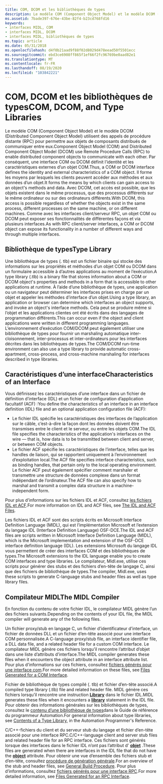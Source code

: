 ```yaml
---
title: COM, DCOM et les bibliothèques de types
description: Le modèle COM (Component Object Model) et le modèle DCOM (Distributed Component Object Model) utilisent des appels de procédure distante (RPC) pour permettre aux objets de composants distribués de communiquer entre eux.
ms.assetid: 7bade397-676e-43be-82f4-b23cd768fd16
keywords:
- interfaces MIDL, COM
- interfaces MIDL, DCOM
- interfaces MIDL, bibliothèques de types
ms.topic: article
ms.date: 05/31/2018
ms.openlocfilehash: d4f0b21aad9f88f02d8029d478eead50f5501ecc
ms.sourcegitcommit: ebd3ce6908ff865f1ef66f2fc96769be0aad82e1
ms.translationtype: MT
ms.contentlocale: fr-FR
ms.lasthandoff: 08/19/2020
ms.locfileid: "103842221"
---
```

# <a name="com-dcom-and-type-libraries"></a><span data-ttu-id="7b2de-106">COM, DCOM et les bibliothèques de types</span><span class="sxs-lookup"><span data-stu-id="7b2de-106">COM, DCOM, and Type Libraries</span></span>

<span data-ttu-id="7b2de-107">Le modèle COM (Component Object Model) et le modèle DCOM (Distributed Component Object Model) utilisent des appels de procédure distante (RPC) pour permettre aux objets de composants distribués de communiquer entre eux.</span><span class="sxs-lookup"><span data-stu-id="7b2de-107">Component Object Model (COM) and Distributed Component Object Model (DCOM) use Remote Procedure Calls (RPC) to enable distributed component objects to communicate with each other.</span></span> <span data-ttu-id="7b2de-108">Par conséquent, une interface COM ou DCOM définit l’identité et les caractéristiques externes d’un objet COM.</span><span class="sxs-lookup"><span data-stu-id="7b2de-108">Thus, a COM or DCOM interface defines the identity and external characteristics of a COM object.</span></span> <span data-ttu-id="7b2de-109">Il forme les moyens par lesquels les clients peuvent accéder aux méthodes et aux données d’un objet.</span><span class="sxs-lookup"><span data-stu-id="7b2de-109">It forms the means by which clients can gain access to an object's methods and data.</span></span> <span data-ttu-id="7b2de-110">Avec DCOM, cet accès est possible, que les objets existent dans le même processus, que des processus différents sur le même ordinateur ou sur des ordinateurs différents.</span><span class="sxs-lookup"><span data-stu-id="7b2de-110">With DCOM, this access is possible regardless of whether the objects exist in the same process, different processes on the same machine, or on different machines.</span></span> <span data-ttu-id="7b2de-111">Comme avec les interfaces client/serveur RPC, un objet COM ou DCOM peut exposer ses fonctionnalités de différentes façons et via plusieurs interfaces.</span><span class="sxs-lookup"><span data-stu-id="7b2de-111">As with RPC client/server interfaces, a COM or DCOM object can expose its functionality in a number of different ways and through multiple interfaces.</span></span>

## <a name="type-library"></a><span data-ttu-id="7b2de-112">Bibliothèque de types</span><span class="sxs-lookup"><span data-stu-id="7b2de-112">Type Library</span></span>

<span data-ttu-id="7b2de-113">Une bibliothèque de types (. tlb) est un fichier binaire qui stocke des informations sur les propriétés et méthodes d’un objet COM ou DCOM dans un formulaire accessible à d’autres applications au moment de l’exécution.</span><span class="sxs-lookup"><span data-stu-id="7b2de-113">A type library (.tlb) is a binary file that stores information about a COM or DCOM object's properties and methods in a form that is accessible to other applications at runtime.</span></span> <span data-ttu-id="7b2de-114">À l’aide d’une bibliothèque de types, une application ou un navigateur peut déterminer les interfaces prises en charge par un objet et appeler les méthodes d’interface d’un objet.</span><span class="sxs-lookup"><span data-stu-id="7b2de-114">Using a type library, an application or browser can determine which interfaces an object supports, and invoke an object's interface methods.</span></span> <span data-ttu-id="7b2de-115">Cela peut se produire même si l’objet et les applications clientes ont été écrits dans des langages de programmation différents.</span><span class="sxs-lookup"><span data-stu-id="7b2de-115">This can occur even if the object and client applications were written in different programming languages.</span></span> <span data-ttu-id="7b2de-116">L’environnement d’exécution COM/DCOM peut également utiliser une bibliothèque de types pour fournir un marshaling automatique inter-cloisonnement, inter-processus et inter-ordinateurs pour les interfaces décrites dans les bibliothèques de types.</span><span class="sxs-lookup"><span data-stu-id="7b2de-116">The COM/DCOM run-time environment can also use a type library to provide automatic cross-apartment, cross-process, and cross-machine marshaling for interfaces described in type libraries.</span></span>

## <a name="characteristics-of-an-interface"></a><span data-ttu-id="7b2de-117">Caractéristiques d’une interface</span><span class="sxs-lookup"><span data-stu-id="7b2de-117">Characteristics of an Interface</span></span>

<span data-ttu-id="7b2de-118">Vous définissez les caractéristiques d’une interface dans un fichier de définition d’interface (IDL) et un fichier de configuration d’application facultatif (ACF) :</span><span class="sxs-lookup"><span data-stu-id="7b2de-118">You define the characteristics of an interface in an interface definition (IDL) file and an optional application configuration file (ACF):</span></span>

-   <span data-ttu-id="7b2de-119">Le fichier IDL spécifie les caractéristiques des interfaces de l’application sur le câble, c’est-à-dire la façon dont les données doivent être transmises entre le client et le serveur, ou entre les objets COM.</span><span class="sxs-lookup"><span data-stu-id="7b2de-119">The IDL file specifies the characteristics of the application's interfaces on the wire — that is, how data is to be transmitted between client and server, or between COM objects.</span></span>
-   <span data-ttu-id="7b2de-120">Le fichier ACF spécifie les caractéristiques de l’interface, telles que les handles de liaison, qui se rapportent uniquement à l’environnement d’exploitation local.</span><span class="sxs-lookup"><span data-stu-id="7b2de-120">The ACF file specifies interface characteristics, such as binding handles, that pertain only to the local operating environment.</span></span> <span data-ttu-id="7b2de-121">Le fichier ACF peut également spécifier comment marshaler et transmettre une structure de données complexe dans un format indépendant de l’ordinateur.</span><span class="sxs-lookup"><span data-stu-id="7b2de-121">The ACF file can also specify how to marshal and transmit a complex data structure in a machine-independent form.</span></span>

<span data-ttu-id="7b2de-122">Pour plus d’informations sur les fichiers IDL et ACF, consultez [les fichiers IDL et ACF](/windows/desktop/Rpc/the-idl-and-acf-files).</span><span class="sxs-lookup"><span data-stu-id="7b2de-122">For more information on IDL and ACF files, see [The IDL and ACF Files](/windows/desktop/Rpc/the-idl-and-acf-files).</span></span>

<span data-ttu-id="7b2de-123">Les fichiers IDL et ACF sont des scripts écrits en Microsoft Interface Definition Language (MIDL), qui est l’implémentation Microsoft et l’extension du langage IDL (Interface Definition Language) OSF-DCE.</span><span class="sxs-lookup"><span data-stu-id="7b2de-123">The IDL and ACF files are scripts written in Microsoft Interface Definition Language (MIDL), which is the Microsoft implementation and extension of the OSF-DCE interface definition language (IDL).</span></span> <span data-ttu-id="7b2de-124">Les extensions Microsoft du langage IDL vous permettent de créer des interfaces COM et des bibliothèques de types.</span><span class="sxs-lookup"><span data-stu-id="7b2de-124">The Microsoft extensions to the IDL language enable you to create COM interfaces and type libraries.</span></span> <span data-ttu-id="7b2de-125">Le compilateur, Midl.exe, utilise ces scripts pour générer des stubs et des fichiers d’en-tête de langage C, ainsi que des fichiers de bibliothèque de types.</span><span class="sxs-lookup"><span data-stu-id="7b2de-125">The compiler, Midl.exe, uses these scripts to generate C-language stubs and header files as well as type library files.</span></span>

## <a name="the-midl-compiler"></a><span data-ttu-id="7b2de-126">Compilateur MIDL</span><span class="sxs-lookup"><span data-stu-id="7b2de-126">The MIDL Compiler</span></span>

<span data-ttu-id="7b2de-127">En fonction du contenu de votre fichier IDL, le compilateur MIDL génère l’un des fichiers suivants.</span><span class="sxs-lookup"><span data-stu-id="7b2de-127">Depending on the contents of your IDL file, the MIDL compiler will generate any of the following files.</span></span>

<span data-ttu-id="7b2de-128">Un fichier proxy/stub en langage C, un fichier d’identificateur d’interface, un fichier de données DLL et un fichier d’en-tête associé pour une interface COM personnalisée.</span><span class="sxs-lookup"><span data-stu-id="7b2de-128">A C-language proxy/stub file, an interface identifier file, a DLL data file, and a related header file for a custom COM interface.</span></span> <span data-ttu-id="7b2de-129">Le compilateur MIDL génère ces fichiers lorsqu’il rencontre l’attribut d’objet dans une liste d’attributs d’interface.</span><span class="sxs-lookup"><span data-stu-id="7b2de-129">The MIDL compiler generates these files when it encounters the object attribute in an interface attribute list.</span></span> <span data-ttu-id="7b2de-130">Pour plus d’informations sur ces fichiers, consultez [fichiers générés pour une interface com](files-generated-for-a-com-interface.md).</span><span class="sxs-lookup"><span data-stu-id="7b2de-130">For more detailed information on these files, see [Files Generated for a COM Interface](files-generated-for-a-com-interface.md).</span></span>

<span data-ttu-id="7b2de-131">Fichier de bibliothèque de types compilé (. tlb) et fichier d’en-tête associé.</span><span class="sxs-lookup"><span data-stu-id="7b2de-131">A compiled type library (.tlb) file and related header file.</span></span> <span data-ttu-id="7b2de-132">MIDL génère ces fichiers lorsqu’il rencontre une instruction [**Library**](library.md) dans le fichier IDL.</span><span class="sxs-lookup"><span data-stu-id="7b2de-132">MIDL generates these files when it encounters a [**library**](library.md) statement in the IDL file.</span></span> <span data-ttu-id="7b2de-133">Pour obtenir des informations générales sur les bibliothèques de types, consultez le [contenu d’une bibliothèque de types](/previous-versions/windows/desktop/automat/contents-of-a-type-library)dans le Guide de référence du programmeur Automation.</span><span class="sxs-lookup"><span data-stu-id="7b2de-133">For general information about type libraries, see [Contents of a Type Library](/previous-versions/windows/desktop/automat/contents-of-a-type-library), in the Automation Programmer's Reference.</span></span>

<span data-ttu-id="7b2de-134">C/C++-fichiers du client et du serveur stub du langage et fichier d’en-tête associé pour une interface RPC.</span><span class="sxs-lookup"><span data-stu-id="7b2de-134">C/C++-language client and server stub files and related header file for an RPC interface.</span></span> <span data-ttu-id="7b2de-135">Ces fichiers sont générés lorsque des interfaces dans le fichier IDL n’ont pas l’attribut d' [**objet**](object.md) .</span><span class="sxs-lookup"><span data-stu-id="7b2de-135">These files are generated when there are interfaces in the IDL file that do not have the [**object**](object.md) attribute.</span></span> <span data-ttu-id="7b2de-136">Pour obtenir une vue d’ensemble des fichiers stub et d’en-tête, consultez [procédure de génération générale](/windows/desktop/Rpc/general-build-procedure).</span><span class="sxs-lookup"><span data-stu-id="7b2de-136">For an overview of the stub and header files, see [General Build Procedure](/windows/desktop/Rpc/general-build-procedure).</span></span> <span data-ttu-id="7b2de-137">Pour plus d’informations, consultez [fichiers générés pour une interface RPC](files-generated-for-an-rpc-interface.md).</span><span class="sxs-lookup"><span data-stu-id="7b2de-137">For more detailed information, see [Files Generated for an RPC Interface](files-generated-for-an-rpc-interface.md).</span></span>

 

 